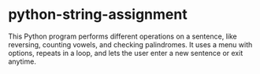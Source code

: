 # python-string-assignment
This Python program performs different operations on a sentence, like reversing, counting vowels, and checking palindromes. It uses a menu with options, repeats in a loop, and lets the user enter a new sentence or exit anytime.
